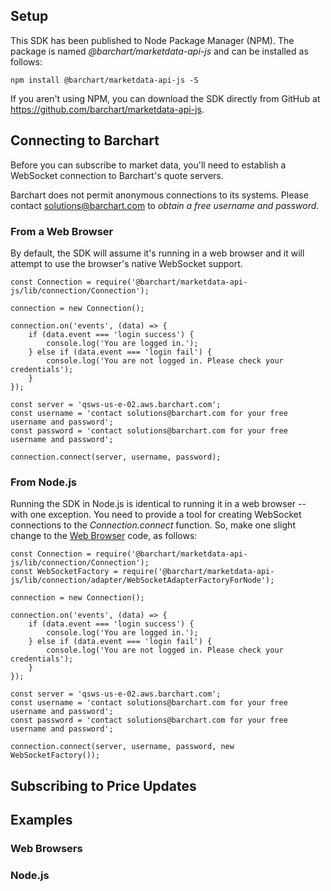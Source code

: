 ## Setup

This SDK has been published to Node Package Manager (NPM). The package is named *@barchart/marketdata-api-js* and can be installed as follows:

    npm install @barchart/marketdata-api-js -S

If you aren't using NPM, you can download the SDK directly from GitHub at https://github.com/barchart/marketdata-api-js.

## Connecting to Barchart

Before you can subscribe to market data, you'll need to establish a WebSocket connection to Barchart's quote servers.

Barchart does not permit anonymous connections to its systems. Please contact solutions@barchart.com to *obtain a free username and password*.

### From a Web Browser

By default, the SDK will assume it's running in a web browser and it will attempt to use the browser's native WebSocket support.

    const Connection = require('@barchart/marketdata-api-js/lib/connection/Connection');

    connection = new Connection();

    connection.on('events', (data) => {
        if (data.event === 'login success') {
            console.log('You are logged in.');
        } else if (data.event === 'login fail') {
            console.log('You are not logged in. Please check your credentials');
        }
    });

    const server = 'qsws-us-e-02.aws.barchart.com';
    const username = 'contact solutions@barchart.com for your free username and password';
    const password = 'contact solutions@barchart.com for your free username and password';

    connection.connect(server, username, password);

### From Node.js

Running the SDK in Node.js is identical to running it in a web browser -- with one exception. You need to provide a tool for creating WebSocket connections to the *Connection.connect* function. So, make one slight change to the [Web Browser](#from-a-web-browser) code, as follows:

    const Connection = require('@barchart/marketdata-api-js/lib/connection/Connection');
    const WebSocketFactory = require('@barchart/marketdata-api-js/lib/connection/adapter/WebSocketAdapterFactoryForNode');

    connection = new Connection();

    connection.on('events', (data) => {
        if (data.event === 'login success') {
            console.log('You are logged in.');
        } else if (data.event === 'login fail') {
            console.log('You are not logged in. Please check your credentials');
        }
    });

    const server = 'qsws-us-e-02.aws.barchart.com';
    const username = 'contact solutions@barchart.com for your free username and password';
    const password = 'contact solutions@barchart.com for your free username and password';

    connection.connect(server, username, password, new WebSocketFactory());

## Subscribing to Price Updates

## Examples

### Web Browsers

### Node.js

